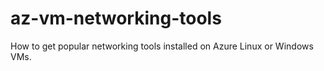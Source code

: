 # az-vm-networking-tools
How to get popular networking tools installed on Azure Linux or Windows VMs.
